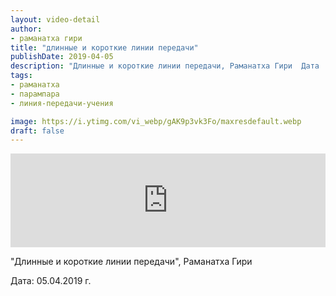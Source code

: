 ```yaml
---
layout: video-detail
author:
- раманатха гири
title: "длинные и короткие линии передачи"
publishDate: 2019-04-05
description: "Длинные и короткие линии передачи, Раманатха Гири  Дата  05.04.2019 г."
tags: 
- раманатха
- парампара
- линия-передачи-учения

image: https://i.ytimg.com/vi_webp/gAK9p3vk3Fo/maxresdefault.webp
draft: false
---
```


<iframe width="100%" src="https://www.youtube.com/embed/gAK9p3vk3Fo" frameborder="0" allowfullscreen=""></iframe> 

 "Длинные и короткие линии передачи", Раманатха Гири

 Дата: 05.04.2019 г.

  

 